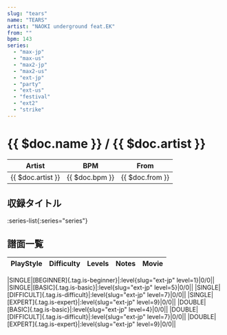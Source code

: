 ```yaml
---
slug: "tears"
name: "TEARS"
artist: "NAOKI underground feat.EK"
from: ""
bpm: 143
series:
  - "max-jp"
  - "max-us"
  - "max2-jp"
  - "max2-us"
  - "ext-jp"
  - "party"
  - "ext-us"
  - "festival"
  - "ext2"
  - "strike"
---
```


# {{ $doc.name }} / {{ $doc.artist }}

|Artist|BPM|From|
|------|---|----|
|{{ $doc.artist }}|{{ $doc.bpm }}|{{ $doc.from }}|

## 収録タイトル

:series-list{:series="series"}

## 譜面一覧

|PlayStyle|Difficulty|Levels|Notes|Movie|
|---------|----------|------|-----|-----|
<!-- ext-jp -->
|SINGLE|[BEGINNER]{.tag.is-beginner}|:level{slug="ext-jp" level=1}|0/0||
|SINGLE|[BASIC]{.tag.is-basic}|:level{slug="ext-jp" level=5}|0/0||
|SINGLE|[DIFFICULT]{.tag.is-difficult}|:level{slug="ext-jp" level=7}|0/0||
|SINGLE|[EXPERT]{.tag.is-expert}|:level{slug="ext-jp" level=9}|0/0||
|DOUBLE|[BASIC]{.tag.is-basic}|:level{slug="ext-jp" level=4}|0/0||
|DOUBLE|[DIFFICULT]{.tag.is-difficult}|:level{slug="ext-jp" level=7}|0/0||
|DOUBLE|[EXPERT]{.tag.is-expert}|:level{slug="ext-jp" level=9}|0/0||
